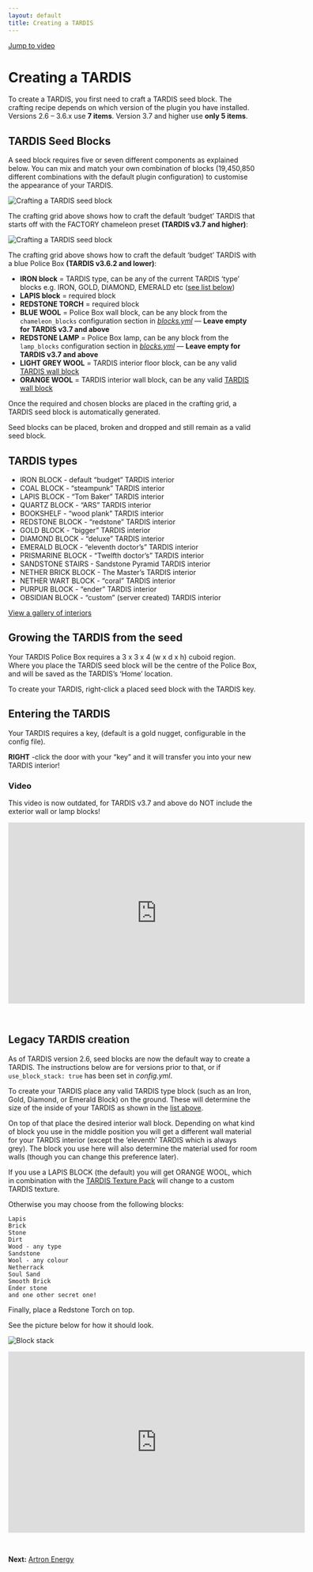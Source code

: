 ```yaml
---
layout: default
title: Creating a TARDIS
---
```


[Jump to video](#video)

# Creating a TARDIS

To create a TARDIS, you first need to craft a TARDIS seed block. The crafting recipe depends on which version of the plugin you have installed. Versions 2.6 – 3.6.x use **7 items**. Version 3.7 and higher use **only 5 items**.

## TARDIS Seed Blocks

A seed block requires five or seven different components as explained below. You can mix and match your own combination of blocks (19,450,850 different combinations with the default plugin configuration) to customise the appearance of your TARDIS.

![Crafting a TARDIS seed block](images/docs/craftdefaultseed-v3.7.jpg)

The crafting grid above shows how to craft the default ‘budget’ TARDIS that starts off with the FACTORY chameleon preset **(TARDIS v3.7 and higher)**:

![Crafting a TARDIS seed block](images/docs/craftdefaultseed.jpg)

The crafting grid above shows how to craft the default ‘budget’ TARDIS with a blue Police Box **(TARDIS v3.6.2 and lower)**:

- **IRON block** = TARDIS type, can be any of the current TARDIS ‘type’ blocks e.g. IRON, GOLD, DIAMOND, EMERALD etc ([see list below](#types))
- **LAPIS block** = required block
- **REDSTONE TORCH** = required block
- **BLUE WOOL** = Police Box wall block, can be any block from the `chameleon_blocks` configuration section in _[blocks.yml](https://github.com/eccentricdevotion/TARDIS/blob/v4.0/src/main/resources/blocks.yml#L129-L307)_ — **Leave empty for TARDIS v3.7 and above**
- **REDSTONE LAMP** = Police Box lamp, can be any block from the `lamp_blocks` configuration section in _[blocks.yml](https://github.com/eccentricdevotion/TARDIS/blob/v4.0/src/main/resources/blocks.yml#L308-L314)_ — **Leave empty for TARDIS v3.7 and above**
- **LIGHT GREY WOOL** = TARDIS interior floor block, can be any valid [TARDIS wall block](https://github.com/eccentricdevotion/TARDIS/blob/v4.0/src/main/resources/blocks.yml#L4-L127)
- **ORANGE WOOL** = TARDIS interior wall block, can be any valid [TARDIS wall block](https://github.com/eccentricdevotion/TARDIS/blob/v4.0/src/main/resources/blocks.yml#L4-L127)

Once the required and chosen blocks are placed in the crafting grid, a TARDIS seed block is automatically generated.

Seed blocks can be placed, broken and dropped and still remain as a valid seed block.

## TARDIS types

- IRON BLOCK - default “budget” TARDIS interior
- COAL BLOCK - “steampunk” TARDIS interior
- LAPIS BLOCK - “Tom Baker” TARDIS interior
- QUARTZ BLOCK - “ARS” TARDIS interior
- BOOKSHELF - “wood plank” TARDIS interior
- REDSTONE BLOCK - “redstone” TARDIS interior
- GOLD BLOCK - “bigger” TARDIS interior
- DIAMOND BLOCK - “deluxe” TARDIS interior
- EMERALD BLOCK - “eleventh doctor’s” TARDIS interior
- PRISMARINE BLOCK - “Twelfth doctor’s” TARDIS interior
- SANDSTONE STAIRS - Sandstone Pyramid TARDIS interior
- NETHER BRICK BLOCK - The Master’s TARDIS interior
- NETHER WART BLOCK - “coral” TARDIS interior
- PURPUR BLOCK - “ender” TARDIS interior
- OBSIDIAN BLOCK - “custom” (server created) TARDIS interior

[View a gallery of interiors](interiors.html)

## Growing the TARDIS from the seed

Your TARDIS Police Box requires a 3 x 3 x 4 (w x d x h) cuboid region. Where you place the TARDIS seed block will be the centre of the Police Box, and will be saved as the TARDIS’s ‘Home’ location.

To create your TARDIS, right-click a placed seed block with the TARDIS key.

## Entering the TARDIS

Your TARDIS requires a key, (default is a gold nugget, configurable in the config file).

**RIGHT** -click the door with your “key” and it will transfer you into your new TARDIS interior!

### Video

This video is now outdated, for TARDIS v3.7 and above do NOT include the exterior wall or lamp blocks!

<iframe src="https://player.vimeo.com/video/80702478" width="600" height="366" frameborder="0" webkitallowfullscreen mozallowfullscreen allowfullscreen></iframe>

&nbsp;

## Legacy TARDIS creation

As of TARDIS version 2.6, seed blocks are now the default way to create a TARDIS. The instructions below are for versions prior to that, or if `use_block_stack: true` has been set in _config.yml_.

To create your TARDIS place any valid TARDIS type block (such as an Iron, Gold, Diamond, or Emerald Block) on the ground. These will determine the size of the inside of your TARDIS as shown in the [list above](#types).

On top of that place the desired interior wall block. Depending on what kind of block you use in the middle position you will get a different wall material for your TARDIS interior (except the ‘eleventh’ TARDIS which is always grey). The block you use here will also determine the material used for room walls (though you can change this preference later).

If you use a LAPIS BLOCK (the default) you will get ORANGE WOOL, which in combination with the [TARDIS Texture Pack](http://www.curse.com/texture-packs/minecraft/tardis-tp) will change to a custom TARDIS texture.

Otherwise you may choose from the following blocks:

    Lapis
    Brick
    Stone
    Dirt
    Wood - any type
    Sandstone
    Wool - any colour
    Netherrack
    Soul Sand
    Smooth Brick
    Ender stone
    and one other secret one!

Finally, place a Redstone Torch on top.

See the picture below for how it should look.

![Block stack](images/docs/tardis-create.jpg)

<iframe src="https://player.vimeo.com/video/57807690" width="600" height="366" frameborder="0" webkitallowfullscreen mozallowfullscreen allowfullscreen></iframe>

&nbsp;

**Next:** [Artron Energy](artron-energy.html)
